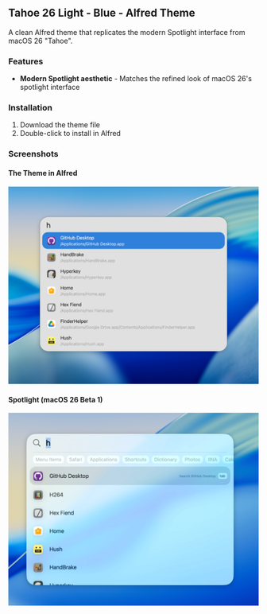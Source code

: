 ## Tahoe 26 Light - Blue - Alfred Theme

A clean Alfred theme that replicates the modern Spotlight interface from macOS 26 "Tahoe".

### Features

- **Modern Spotlight aesthetic** - Matches the refined look of macOS 26's spotlight interface

### Installation

1. Download the theme file
2. Double-click to install in Alfred

### Screenshots

#### The Theme in Alfred
![Tahoe 26 Light - Blue - Alfred](assets/Tahoe%2026%20Light%20-%20Blue%20-%20Alfred.png)

#### Spotlight (macOS 26 Beta 1)
![Spotlight](assets/Tahoe%2026%20Light%20-%20Blue%20-%20Spotlight.png)
